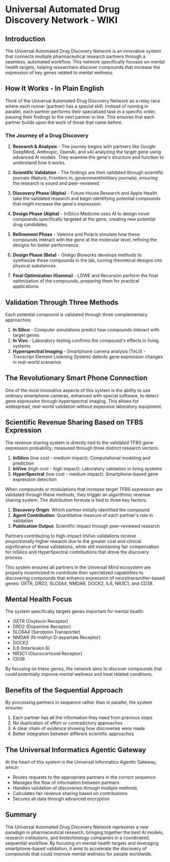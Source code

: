 # Universal Automated Drug Discovery Network - WIKI

## Introduction

The Universal Automated Drug Discovery Network is an innovative system that connects multiple pharmaceutical research partners through a seamless, automated workflow. This network specifically focuses on mental health targets, helping researchers discover compounds that increase the expression of key genes related to mental wellness.

## How It Works - In Plain English

Think of the Universal Automated Drug Discovery Network as a relay race where each runner (partner) has a special skill. Instead of running in parallel, each partner performs their specialized task in a specific order, passing their findings to the next partner in line. This ensures that each partner builds upon the work of those that came before.

### The Journey of a Drug Discovery

1. **Research & Analysis** - The journey begins with partners like Google DeepMind, Anthropic, OpenAI, and xAI analyzing the target gene using advanced AI models. They examine the gene's structure and function to understand how it works.

2. **Scientific Validation** - The findings are then validated through scientific journals (Nature, Frontiers In, government/military journals), ensuring the research is sound and peer-reviewed.

3. **Discovery Phase (Alpha)** - Future House Research and Apple Health take the validated research and begin identifying potential compounds that might increase the gene's expression.

4. **Design Phase (Alpha)** - InSilico Medicine uses AI to design novel compounds specifically targeted at the gene, creating new potential drug candidates.

5. **Refinement Phase** - Valence and Polaris simulate how these compounds interact with the gene at the molecular level, refining the designs for better performance.

6. **Design Phase (Beta)** - Ginkgo Bioworks develops methods to synthesize these compounds in the lab, turning theoretical designs into physical substances.

7. **Final Optimization (Gamma)** - LOWE and Recursion perform the final optimization of the compounds, preparing them for practical applications.

## Validation Through Three Methods

Each potential compound is validated through three complementary approaches:

1. **In Silico** - Computer simulations predict how compounds interact with target genes
2. **In Vivo** - Laboratory testing confirms the compound's effects in living systems
3. **Hyperspectral Imaging** - Smartphone camera analysis (TeLIS - Transcript Element Listening System) detects gene expression changes in real-world scenarios

## The Revolutionary Smart Phone Connection

One of the most innovative aspects of this system is the ability to use ordinary smartphone cameras, enhanced with special software, to detect gene expression through hyperspectral imaging. This allows for widespread, real-world validation without expensive laboratory equipment.

## Scientific Revenue Sharing Based on TFBS Expression

The revenue sharing system is directly tied to the validated TFBS gene expression probability, measured through three distinct research vectors:

1. **InSilico** (low cost - medium impact): Computational modeling and prediction
2. **InVivo** (high cost - high impact): Laboratory validation in living systems
3. **HyperSpectral** (low cost - medium impact): Smartphone-based gene expression detection

When compounds or modulations that increase target TFBS expression are validated through these methods, they trigger an algorithmic revenue sharing system. The distribution formula is tied to three key factors:

1. **Discovery Origin**: Which partner initially identified the compound
2. **Agent Contribution**: Quantitative measure of each partner's role in validation
3. **Publication Output**: Scientific impact through peer-reviewed research

Partners contributing to high-impact InVivo validations receive proportionally higher rewards due to the greater cost and clinical significance of these validations, while still maintaining fair compensation for InSilico and HyperSpectral contributions that drove the discovery process.

This system ensures all partners in the Universal Mind ecosystem are properly incentivized to contribute their specialized capabilities to discovering compounds that enhance expression of neurotransmitter-based genes: OXTR, DRD2, SLC6A4, NMDAR, DOCK2, IL6, NR3C1, and CD38.

## Mental Health Focus

The system specifically targets genes important for mental health:
- OXTR (Oxytocin Receptor)
- DRD2 (Dopamine Receptor)
- SLC6A4 (Serotonin Transporter)
- NMDAR (N-methyl-D-aspartate Receptor)
- DOCK2
- IL6 (Interleukin 6)
- NR3C1 (Glucocorticoid Receptor)
- CD38

By focusing on these genes, the network aims to discover compounds that could potentially improve mental wellness and treat related conditions.

## Benefits of the Sequential Approach

By processing partners in sequence rather than in parallel, the system ensures:

1. Each partner has all the information they need from previous steps
2. No duplication of effort or contradictory approaches
3. A clear chain of evidence showing how discoveries were made
4. Better integration between different scientific approaches

## The Universal Informatics Agentic Gateway

At the heart of this system is the Universal Informatics Agentic Gateway, which:

- Routes requests to the appropriate partners in the correct sequence
- Manages the flow of information between partners
- Handles validation of discoveries through multiple methods
- Calculates fair revenue sharing based on contributions
- Secures all data through advanced encryption

## Summary

The Universal Automated Drug Discovery Network represents a new paradigm in pharmaceutical research, bringing together the best AI models, research institutions, and biotechnology companies in a coordinated, sequential workflow. By focusing on mental health targets and leveraging smartphone-based validation, it aims to accelerate the discovery of compounds that could improve mental wellness for people worldwide.